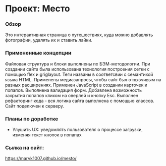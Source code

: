 # Проект: Место

### Обзор
Это интерактивная страница о путешествиях, куда можно добавлять фотографии, удалять их и ставить лайки.

### Примененные концепции
Файловая структура и блоки выполнены по БЭМ-методологии. При создании сайта была использована технология построения сетки с помощью flex и griglayout. Теги названы в соответсвии с семантикой языка HTML. Применены медиазапросы, чтобы сайт был отзывчивым на разных расширениях. Применен JavaScript в создании карточек и попапов. Выполнена валидация форм. Добавлена возможность закрытия попапов кликом на оверлей и кнопку Esc.
Выполнен рефакторинг кода - вся логика сайта выполнена с помощью классов. Сайт поделючен к серверу.

### Планы по доработке  
- Улушить UX: уведомлять пользователя о процессе загрузки, изменяя текст кнопок в попапах

### Сылка на сайт:
https://maryk1007.github.io/mesto/
